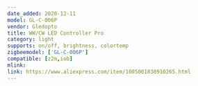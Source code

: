 ```yaml
---
date_added: 2020-12-11
model: GL-C-006P
vendor: Gledopto
title: WW/CW LED Controller Pro
category: light
supports: on/off, brightness, colortemp
zigbeemodel: ['GL-C-006P']
compatible: [z2m,iob]
mlink: 
link: https://www.aliexpress.com/item/1005001830910265.html
---
```


